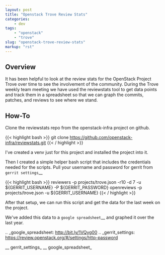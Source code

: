 ```yaml
---
layout: post
title: "Openstack Trove Review Stats"
categories:
    - dev
tags:
    - "openstack"
    - "trove"
slug: "openstack-trove-review-stats"
markup: "rst"
---
```


Overview
--------

It has been helpful to look at the review stats for the OpenStack Project Trove
over time to see the involvement of the community. During the Trove weekly team
meeting we have used the reviewstats tool to get data points and track them in
a spreadsheet so that we can graph the commits, patches, and reviews to see
where we stand.

How-To
------

Clone the reviewstats repo from the openstack-infra project on github.

{{< highlight bash >}}
git clone https://github.com/openstack-infra/reviewstats.git
{{< / highlight >}}

I've created a venv just for this project and installed the project into it.

Then I created a simple helper bash script that includes the credentials needed
for the scripts. Pull your username and password for gerrit from `gerrit
settings`__

{{< highlight bash >}}
reviewers -p projects/trove.json -r10 -d 7 -u ${GERRIT_USERNAME} -P ${GERRIT_PASSWORD}
openreviews -p projects/trove.json -u ${GERRIT_USERNAME}
{{< / highlight >}}


After that setup, we can run this script and get the data for the last week on
the project.

We've added this data to a `google spreadsheet`__ and graphed it over the last
year.

.. _google_spreadsheet: http://bit.ly/1VQyg00
.. _gerrit_settings: https://review.openstack.org/#/settings/http-password

__ gerrit_settings_
__ google_spreadsheet_
